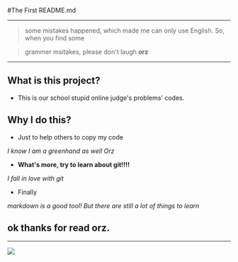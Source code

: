 ﻿#The First README.md
***
>some mistakes happened, which made me can only use English. So, when you find some

>grammer msitakes, please don't laugh 
**orz**

***
## What is this project?

- This is our school stupid online judge's problems' codes.

## Why I do this?

- Just to help others to copy my code

 *I know I am a greenhand as well Orz*

- **What's more, try to learn about git!!!!**

 *I fall in love with git*
 
- Finally

 *markdown is a good tool! But there are still a lot of things to learn*
 
## ok thanks for read orz.
***

![](https://github.com/needhourger/tsoj/blob/master/20160328051005958.jpg)
